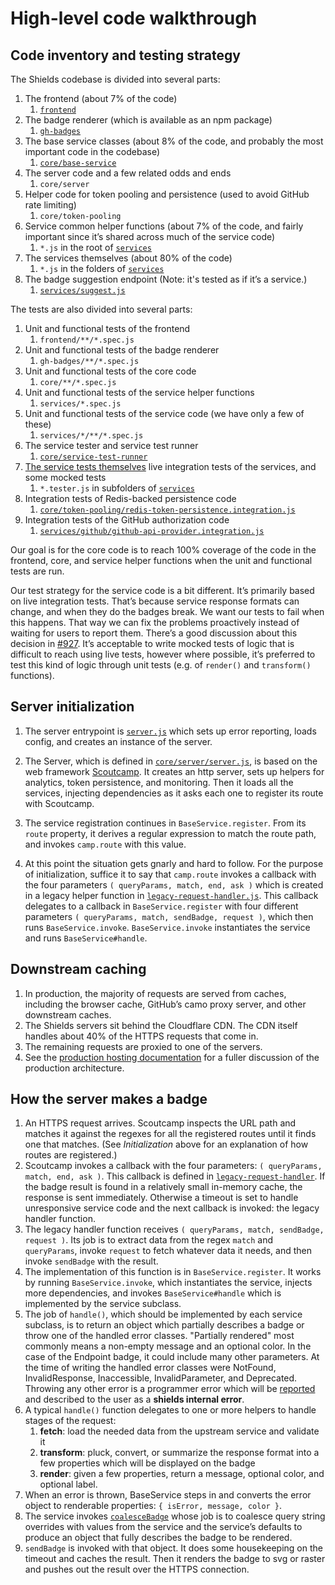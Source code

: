 # High-level code walkthrough

## Code inventory and testing strategy

The Shields codebase is divided into several parts:

1.  The frontend (about 7% of the code)
    1. [`frontend`][frontend]
2.  The badge renderer (which is available as an npm package)
    1.  [`gh-badges`][gh-badges]
3.  The base service classes (about 8% of the code, and probably the most important
    code in the codebase)
    1.  [`core/base-service`][base-service]
4.  The server code and a few related odds and ends
    1.  `core/server`
5.  Helper code for token pooling and persistence (used to avoid GitHub rate limiting)
    1.  `core/token-pooling`
6.  Service common helper functions (about 7% of the code, and fairly important
    since it’s shared across much of the service code)
    1.  `*.js` in the root of [`services`][services]
7.  The services themselves (about 80% of the code)
    1.  `*.js` in the folders of [`services`][services]
8.  The badge suggestion endpoint (Note: it's tested as if it’s a service.)
    1.  [`services/suggest.js`][suggest]

[frontend]: https://github.com/badges/shields/tree/master/frontend
[gh-badges]: https://github.com/badges/shields/tree/master/gh-badges
[base-service]: https://github.com/badges/shields/tree/master/core/base-service
[server]: https://github.com/badges/shields/tree/master/core/server
[token-pooling]: https://github.com/badges/shields/tree/master/core/token-pooling
[services]: https://github.com/badges/shields/tree/master/services
[suggest]: https://github.com/badges/shields/tree/master/services/suggest.js

The tests are also divided into several parts:

1.  Unit and functional tests of the frontend
    1.  `frontend/**/*.spec.js`
2.  Unit and functional tests of the badge renderer
    1.  `gh-badges/**/*.spec.js`
3.  Unit and functional tests of the core code
    1.  `core/**/*.spec.js`
4.  Unit and functional tests of the service helper functions
    1.  `services/*.spec.js`
5.  Unit and functional tests of the service code (we have only a few of these)
    1.  `services/*/**/*.spec.js`
6.  The service tester and service test runner
    1.  [`core/service-test-runner`][service-test-runner]
7.  [The service tests themselves][service tests] live integration tests of the
    services, and some mocked tests
    1.  `*.tester.js` in subfolders of [`services`][services]
8.  Integration tests of Redis-backed persistence code
    1.  [`core/token-pooling/redis-token-persistence.integration.js`][redis-token-persistence.integration]
9.  Integration tests of the GitHub authorization code
    1.  [`services/github/github-api-provider.integration.js`][github-api-provider.integration]

[service-test-runner]: https://github.com/badges/shields/tree/master/core/service-test-runner
[service tests]: https://github.com/badges/shields/blob/master/doc/service-tests.md
[redis-token-persistence.integration]: https://github.com/badges/shields/blob/master/core/token-pooling/redis-token-persistence.integration.js
[github-api-provider.integration]: https://github.com/badges/shields/blob/master/services/github/github-api-provider.integration.js

Our goal is for the core code is to reach 100% coverage of the code in the
frontend, core, and service helper functions when the unit and functional
tests are run.

Our test strategy for the service code is a bit different. It’s primarily
based on live integration tests. That’s because service response formats can
change, and when they do the badges break. We want our tests to fail when this
happens. That way we can fix the problems proactively instead of waiting for
users to report them. There’s a good discussion about this decision in
[#927][issue 927]. It’s acceptable to write mocked tests of logic that is
difficult to reach using live tests, however where possible, it’s preferred to
test this kind of logic through unit tests (e.g. of `render()` and
`transform()` functions).

[issue 927]: https://github.com/badges/shields/issues/927

## Server initialization

1.  The server entrypoint is [`server.js`][entrypoint] which sets up error
    reporting, loads config, and creates an instance of the server.

2.  The Server, which is defined in
    [`core/server/server.js`][core/server/server], is based on the web
    framework [Scoutcamp][]. It creates an http server, sets up helpers for
    analytics, token persistence, and monitoring. Then it loads all the
    services, injecting dependencies as it asks each one to register its route
    with Scoutcamp.

3.  The service registration continues in `BaseService.register`. From its
    `route` property, it derives a regular expression to match the route
    path, and invokes `camp.route` with this value.

4.  At this point the situation gets gnarly and hard to follow. For the
    purpose of initialization, suffice it to say that `camp.route` invokes a
    callback with the four parameters `( queryParams, match, end, ask )` which
    is created in a legacy helper function in
    [`legacy-request-handler.js`][legacy-request-handler]. This callback
    delegates to a callback in `BaseService.register` with four different
    parameters `( queryParams, match, sendBadge, request )`, which
    then runs `BaseService.invoke`. `BaseService.invoke` instantiates the
    service and runs `BaseService#handle`.

[entrypoint]: https://github.com/badges/shields/blob/master/server.js
[core/server/server]: https://github.com/badges/shields/blob/master/core/server/server.js
[scoutcamp]: https://github.com/espadrine/sc
[legacy-request-handler]: https://github.com/badges/shields/blob/master/core/base-service/legacy-request-handler.js

## Downstream caching

1.  In production, the majority of requests are served from caches, including
    the browser cache, GitHub’s camo proxy server, and other downstream caches.
2.  The Shields servers sit behind the Cloudflare CDN. The CDN itself handles
    about 40% of the HTTPS requests that come in.
3.  The remaining requests are proxied to one of the servers.
4.  See the [production hosting documentation][production hosting] for a
    fuller discussion of the production architecture.

[production hosting]: https://github.com/badges/shields/blob/master/doc/production-hosting.md

## How the server makes a badge

1.  An HTTPS request arrives. Scoutcamp inspects the URL path and matches it
    against the regexes for all the registered routes until it finds one that
    matches. (See *Initialization* above for an explanation of how routes are
    registered.)
2.  Scoutcamp invokes a callback with the four parameters:
    `( queryParams, match, end, ask )`. This callback is defined in
    [`legacy-request-handler`][legacy-request-handler]. If the badge result
    is found in a relatively small in-memory cache, the response is sent
    immediately. Otherwise a timeout is set to handle unresponsive service
    code and the next callback is invoked: the legacy handler function.
3.  The legacy handler function receives
    `( queryParams, match, sendBadge, request )`. Its job is to extract data
    from the regex `match` and `queryParams`, invoke `request` to fetch
    whatever data it needs, and then invoke `sendBadge` with the result.
4.  The implementation of this function is in `BaseService.register`. It
    works by running `BaseService.invoke`, which instantiates the service,
    injects more dependencies, and invokes `BaseService#handle` which is
    implemented by the service subclass.
5.  The job of `handle()`, which should be implemented by each service
    subclass, is to return an object which partially describes a badge or
    throw one of the handled error classes. "Partially rendered" most
    commonly means a non-empty message and an optional color. In the case
    of the Endpoint badge, it could include many other parameters. At the
    time of writing the handled error classes were NotFound,
    InvalidResponse, Inaccessible, InvalidParameter, and Deprecated.
    Throwing any other error is a programmer error which will be
    [reported][error reporting] and described to the user as a **shields
    internal error**.
6.  A typical `handle()` function delegates to one or more helpers to
    handle stages of the request:
    1.  **fetch**: load the needed data from the upstream service and
        validate it
    2.  **transform**: pluck, convert, or summarize the response format
        into a few properties which will be displayed on the badge
    3.  **render**: given a few properties, return a message, optional
        color, and optional label.
7.  When an error is thrown, BaseService steps in and converts the error
    object to renderable properties: `{ isError, message, color }`.
8.  The service invokes [`coalesceBadge`][coalescebadge] whose job is to
    coalesce query string overrides with values from the service and the
    service’s defaults to produce an object that fully describes the badge to
    be rendered.
9.  `sendBadge` is invoked with that object. It does some housekeeping on the
    timeout and caches the result. Then it renders the badge to svg or raster
    and pushes out the result over the HTTPS connection.

[error reporting]: https://github.com/badges/shields/blob/master/doc/production-hosting.md#error-reporting
[coalescebadge]: https://github.com/badges/shields/blob/master/core/base-service/coalesce-badge.js

